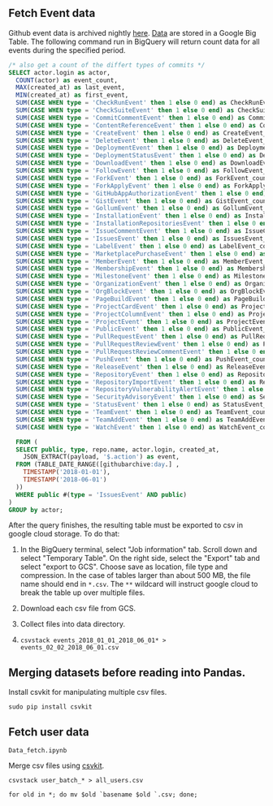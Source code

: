 
## Fetch Event data

Github event data is archived nightly [here](http://www.gharchive.org/). [Data](https://bigquery.cloud.google.com/table/githubarchive:day.) are stored in a Google Big Table. The following command run in BigQuery will return count data for all events during the specified period.

```sql
/* also get a count of the differt types of commits */
SELECT actor.login as actor, 
  COUNT(actor) as event_count, 
  MAX(created_at) as last_event, 
  MIN(created_at) as first_event,
  SUM(CASE WHEN type = 'CheckRunEvent' then 1 else 0 end) as CheckRunEvent_count,
  SUM(CASE WHEN type = 'CheckSuiteEvent' then 1 else 0 end) as CheckSuiteEvent_count,
  SUM(CASE WHEN type = 'CommitCommentEvent' then 1 else 0 end) as CommitCommentEvent_count,
  SUM(CASE WHEN type = 'ContentReferenceEvent' then 1 else 0 end) as ContentReferenceEvent_count,
  SUM(CASE WHEN type = 'CreateEvent' then 1 else 0 end) as CreateEvent_count,
  SUM(CASE WHEN type = 'DeleteEvent' then 1 else 0 end) as DeleteEvent_count,
  SUM(CASE WHEN type = 'DeploymentEvent' then 1 else 0 end) as DeploymentEvent_count,
  SUM(CASE WHEN type = 'DeploymentStatusEvent' then 1 else 0 end) as DeploymentStatusEvent_count,
  SUM(CASE WHEN type = 'DownloadEvent' then 1 else 0 end) as DownloadEvent_count,
  SUM(CASE WHEN type = 'FollowEvent' then 1 else 0 end) as FollowEvent_count,
  SUM(CASE WHEN type = 'ForkEvent' then 1 else 0 end) as ForkEvent_count,
  SUM(CASE WHEN type = 'ForkApplyEvent' then 1 else 0 end) as ForkApplyEvent_count,
  SUM(CASE WHEN type = 'GitHubAppAuthorizationEvent' then 1 else 0 end) asGitHubAppAuthorizationEvent_count,
  SUM(CASE WHEN type = 'GistEvent' then 1 else 0 end) as GistEvent_count,
  SUM(CASE WHEN type = 'GollumEvent' then 1 else 0 end) as GollumEvent_count,
  SUM(CASE WHEN type = 'InstallationEvent' then 1 else 0 end) as InstallationEvent_count,
  SUM(CASE WHEN type = 'InstallationRepositoriesEvent' then 1 else 0 end) as InstallationRepositoriesEvent_count,
  SUM(CASE WHEN type = 'IssueCommentEvent' then 1 else 0 end) as IssueCommentEvent_count,
  SUM(CASE WHEN type = 'IssuesEvent' then 1 else 0 end) as IssuesEvent_count,
  SUM(CASE WHEN type = 'LabelEvent' then 1 else 0 end) as LabelEvent_count,
  SUM(CASE WHEN type = 'MarketplacePurchaseEvent' then 1 else 0 end) as MarketplacePurchaseEvent_count,
  SUM(CASE WHEN type = 'MemberEvent' then 1 else 0 end) as MemberEvent_count,
  SUM(CASE WHEN type = 'MembershipEvent' then 1 else 0 end) as MembershipEvent_count,
  SUM(CASE WHEN type = 'MilestoneEvent' then 1 else 0 end) as MilestoneEvent_count,
  SUM(CASE WHEN type = 'OrganizationEvent' then 1 else 0 end) as OrganizationEvent_count,
  SUM(CASE WHEN type = 'OrgBlockEvent' then 1 else 0 end) as OrgBlockEvent_count,
  SUM(CASE WHEN type = 'PageBuildEvent' then 1 else 0 end) as PageBuildEvent_count,
  SUM(CASE WHEN type = 'ProjectCardEvent' then 1 else 0 end) as ProjectCardEvent_count,
  SUM(CASE WHEN type = 'ProjectColumnEvent' then 1 else 0 end) as ProjectColumnEvent_count,
  SUM(CASE WHEN type = 'ProjectEvent' then 1 else 0 end) as ProjectEvent_count,
  SUM(CASE WHEN type = 'PublicEvent' then 1 else 0 end) as PublicEvent_count,
  SUM(CASE WHEN type = 'PullRequestEvent' then 1 else 0 end) as PullRequestEvent_count,
  SUM(CASE WHEN type = 'PullRequestReviewEvent' then 1 else 0 end) as PullRequestReviewEvent_count,
  SUM(CASE WHEN type = 'PullRequestReviewCommentEvent' then 1 else 0 end) as PullRequestReviewCommentEvent_count,
  SUM(CASE WHEN type = 'PushEvent' then 1 else 0 end) as PushEvent_count,
  SUM(CASE WHEN type = 'ReleaseEvent' then 1 else 0 end) as ReleaseEvent_count,
  SUM(CASE WHEN type = 'RepositoryEvent' then 1 else 0 end) as RepositoryEvent_count,
  SUM(CASE WHEN type = 'RepositoryImportEvent' then 1 else 0 end) as RepositoryImportEvent_count,
  SUM(CASE WHEN type = 'RepositoryVulnerabilityAlertEvent' then 1 else 0 end) as RepositoryVulnerabilityAlertEvent_count,
  SUM(CASE WHEN type = 'SecurityAdvisoryEvent' then 1 else 0 end) as SecurityAdvisoryEvent_count,
  SUM(CASE WHEN type = 'StatusEvent' then 1 else 0 end) as StatusEvent_count,
  SUM(CASE WHEN type = 'TeamEvent' then 1 else 0 end) as TeamEvent_count,
  SUM(CASE WHEN type = 'TeamAddEvent' then 1 else 0 end) as TeamAddEvent_count,
  SUM(CASE WHEN type = 'WatchEvent' then 1 else 0 end) as WatchEvent_count,

  FROM (
  SELECT public, type, repo.name, actor.login, created_at,
    JSON_EXTRACT(payload, '$.action') as event, 
  FROM (TABLE_DATE_RANGE([githubarchive:day.] , 
    TIMESTAMP('2018-01-01'), 
    TIMESTAMP('2018-06-01')
  )) 
  WHERE public #(type = 'IssuesEvent' AND public)
)
GROUP by actor;

```

After the query finishes, the resulting table must be exported to csv in google cloud storage. To do that:

1. In the BigQuery terminal, select "Job information" tab. Scroll down and select "Temporary Table". On the right side, select the "Export" tab and select "export to GCS". Choose save as location, file type and compression. In the case of tables larger than about 500 MB, the file name should end in `*.csv`. The `**` wildcard will instruct google cloud to break the table up over multiple files. 

2. Download each csv file from GCS.

3. Collect files into data directory.

4. `csvstack events_2018_01_01_2018_06_01* > events_02_02_2018_06_01.csv`

## Merging datasets before reading into Pandas.

Install csvkit for manipulating multiple csv files.
```
sudo pip install csvkit
```

## Fetch user data

`Data_fetch.ipynb`

Merge csv files using [csvkit](https://csvkit.readthedocs.io/en/1.0.2/).
```
csvstack user_batch_* > all_users.csv
```

```
for old in *; do mv $old `basename $old `.csv; done;
```
